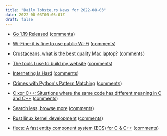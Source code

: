 ```yaml
---
title: "Daily lobste.rs News for 2022-08-03"
date: 2022-08-03T00:05:01Z
draft: false
---
```






- [Go 1.19 Released](https://go.dev/doc/go1.19)
  ([comments](https://lobste.rs/s/ciryc1/go_1_19_released))



- [Wi-Fine: it is fine to use public Wi-Fi](https://wifine.gitlab.io/)
  ([comments](https://lobste.rs/s/ljdnnd/wi_fine_it_is_fine_use_public_wi_fi))



- [Crustaceans, what is the best quality Mac laptop?]()
  ([comments](https://lobste.rs/s/zi5bmc/crustaceans_what_is_best_quality_mac))



- [The tools I use to build my website](https://benhoyt.com/writings/tools-i-use-to-build-my-website/)
  ([comments](https://lobste.rs/s/p8gpkn/tools_i_use_build_my_website))



- [Interneting Is Hard](https://www.internetingishard.com)
  ([comments](https://lobste.rs/s/g3r08q/interneting_is_hard))



- [Crimes with Python's Pattern Matching](https://www.hillelwayne.com/post/python-abc/)
  ([comments](https://lobste.rs/s/exqimq/crimes_with_python_s_pattern_matching))



- [C xor C++: Situations where the same code has different meaning in C and C++](https://docs.google.com/document/d/16B36r0HksR0LqQAGLA1syYCtZvYaVC0hEF2D00ZAd0o/view)
  ([comments](https://lobste.rs/s/x1g8oo/c_xor_c_situations_where_same_code_has))



- [Search less, browse more](https://buttondown.email/hillelwayne/archive/search-less-browse-more-7595/)
  ([comments](https://lobste.rs/s/g4ku0m/search_less_browse_more))



- [Rust linux kernel development](https://www.jackos.io/rust-kernel/rust-for-linux.html)
  ([comments](https://lobste.rs/s/oefn8h/rust_linux_kernel_development))



- [flecs: A fast entity component system (ECS) for C & C++](https://github.com/SanderMertens/flecs)
  ([comments](https://lobste.rs/s/no1kg7/flecs_fast_entity_component_system_ecs))


